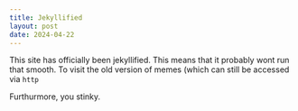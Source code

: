 ```yaml
---
title: Jekyllified
layout: post
date: 2024-04-22
---
```

This site has officially been jekyllified. This means that it probably wont run that smooth. To visit the old version of memes (which can still be accessed via `http`
<!--more-->
Furthurmore, you stinky.
